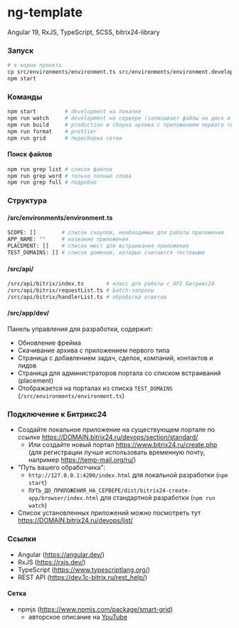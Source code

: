 # ng-template

Angular 19, RxJS, TypeScript, SCSS, bitrix24-library

### Запуск

```sh
# в корне проекта
cp src/environments/environment.ts src/environments/environment.development.ts
npm start
```

### Команды

```sh
npm start         # development на локалке
npm run watch     # development на сервере (записывает файлы на диск и следит за изменениями)
npm run build     # production и сборка архива с приложением первого типа
npm run format    # prettier
npm run grid      # пересборка сетки
```

#### Поиск файлов

```bash
npm run grep list # список файлов
npm run grep word # только полные слова
npm run grep full # подробно
```

### Структура

#### /src/environments/environment.ts

```sh
SCOPE: []        # список скоупов, необходимых для работы приложения
APP_NAME: ""     # название приложения
PLACEMENT: []    # список мест для встраивания приложения
TEST_DOMAINS: [] # список доменов, которые считаются тестовыми
```

#### /src/api/

```sh
/src/api/bitrix/index.ts       # класс для работы с API Битрикс24
/src/api/bitrix/requestList.ts # batch-запросы
/src/api/bitrix/handlerList.ts # обработка ответов
```

#### /src/app/dev/

Панель управления для разработки, содержит:

- Обновление фрейма
- Скачивание архива с приложением первого типа
- Страница с добавлением задач, сделок, компаний, контактов и лидов
- Страница для администраторов портала со списком встраиваний (placement)
- Отображается на порталах из списка `TEST_DOMAINS` (`/src/environments/environment.ts`)

### Подключение к Битрикс24

- Создайте локальное приложение на существующем портале по ссылке https://DOMAIN.bitrix24.ru/devops/section/standard/
  - Или создайте новый портал https://www.bitrix24.ru/create.php (для регистрации лучше использовать временную почту, например https://temp-mail.org/ru/)
- "Путь вашего обработчика":
  - `http://127.0.0.1:4200/index.html` для локальной разработки (`npm start`)
  - `ПУТЬ_ДО_ПРИЛОЖЕНИЯ_НА_СЕРВЕРЕ/dist/bitrix24-create-app/browser/index.html` для стандартной разработки (`npm run watch`)
- Список установленных приложений можно посмотреть тут https://DOMAIN.bitrix24.ru/devops/list/

### Ссылки

- Angular (https://angular.dev/)
- RxJS (https://rxjs.dev/)
- TypeScript (https://www.typescriptlang.org/)
- REST API (https://dev.1c-bitrix.ru/rest_help/)

#### Сетка

- npmjs (https://www.npmjs.com/package/smart-grid)
  - авторское описание на [YouTube](https://www.youtube.com/playlist?list=PLyeqauxei6je28tJvioIsE0bYnARh0UVz)
